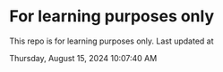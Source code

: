 # For learning purposes only
This repo is for learning purposes only.
Last updated at

Thursday, August 15, 2024 10:07:40 AM

